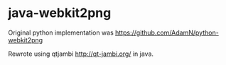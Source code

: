 java-webkit2png
==============================

Original python implementation was https://github.com/AdamN/python-webkit2png

Rewrote using qtjambi http://qt-jambi.org/ in java.
